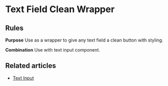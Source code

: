 # Text Field Clean Wrapper

## Rules

**Purpose** Use as a wrapper to give any text field a clean button with styling.

**Combination** Use with text input component.

## Related articles

- [Text Input](/pattern/text-input?styleguide-components-enabled=true&react--core-components-enabled=true&core-components-enabled=true)
